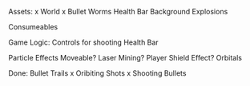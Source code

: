 Assets:
x	World
x	Bullet
	Worms
	Health Bar
	Background
  Explosions

  Consumeables


Game Logic:
	Controls for shooting
	Health Bar

  Particle Effects
	Moveable?
  Laser Mining?
  Player Shield Effect?
  Orbitals


Done:
	Bullet Trails
x Oribiting Shots
x Shooting Bullets
